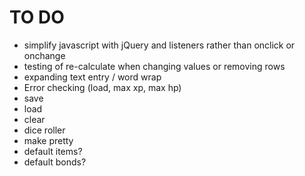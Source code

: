 # TO DO
- simplify javascript with jQuery and listeners rather than onclick or onchange
- testing of re-calculate when changing values or removing rows
- expanding text entry / word wrap
- Error checking (load, max xp, max hp)
- save
- load
- clear
- dice roller
- make pretty
- default items?
- default bonds?
